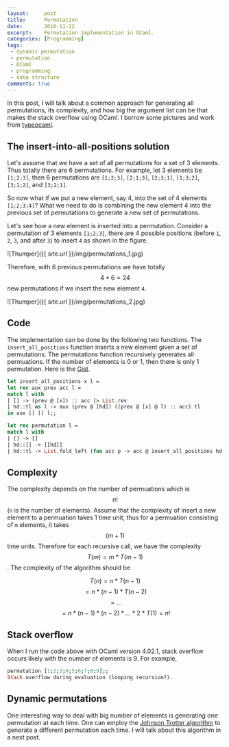 ```yaml
---
layout:     post
title:      Permutation
date:       2016-11-22
excerpt:    Permutation implementation in OCaml.
categories: [Programming]
tags:
 - dynamic permutation
 - permutation
 - OCaml
 - programming
 - data structure
comments: true
---
```


In this post, I will talk about a common approach for generating all permutations, 
its complexity, and how big the argument list can be that makes the stack overflow 
using OCaml. I borrow some pictures and work from [typeocaml][1].

## The insert-into-all-positions solution

Let's assume that we have a set of all permutations for a set of 3 elements. Thus totally 
there are 6 permutations. For example, let 3 elements be `[1;2;3]`, then 6 permutations 
are `[1;2;3]`, `[2;1;3]`, `[2;3;1]`, `[1;3;2]`, `[3;1;2]`, and `[3;2;1]`.

So now what if we put a new element, say 4, into the set of 4 elements `[1;2;3;4]`? What 
we need to do is combining the new element 4 into the previous set of permutations to 
generate a new set of permutations.

Let's see how a new element is inserted into a permutation. Consider a permutation of 3 
elements `[1;2;3]`, there are 4 possible positions (before `1`, `2`, `3`, and after `3`) 
to insert `4` as shown in the figure.

![Thumper]({{ site.url }}/img/permutations_1.jpg)

Therefore, with 6 previous permutations we have totally $$4 * 6 = 24$$ new permutations 
if we insert the new element `4`.

![Thumper]({{ site.url }}/img/permutations_2.jpg)

## Code

The implementation can be done by the following two functions. The `insert_all_positions` 
function inserts a new element given a set of permutations. The permutations function 
recursively generates all permuations. If the number of elements is 0 or 1, then there 
is only 1 permutation. Here is the [Gist][2].

```ocaml
let insert_all_positions x l = 
let rec aux prev acc l = 
match l with
| [] -> (prev @ [x]) :: acc |> List.rev
| hd::tl as l -> aux (prev @ [hd]) ((prev @ [x] @ l) :: acc) tl 
in aux [] [] l;;

let rec permutation l = 
match l with 
| [] -> []
| hd::[] -> [[hd]]
| hd::tl -> List.fold_left (fun acc p -> acc @ insert_all_positions hd p) [] (permutation tl);;
```

## Complexity

The complexity depends on the number of permuations which is $$n!$$ 
(`n` is the number of elements). Assume that the complexity of insert a new element to 
a permuation takes 1 time unit, thus for a permuation consisting of `m` elements, it 
takes $$(m + 1)$$ time units. Therefore for each recursive call, we have the complexity 
$$T(m) = m * T(m - 1)$$. The complexity of the algorithm should be

$$T(n) = n * T(n - 1)$$
$$= n * (n - 1) * T(n - 2)$$
$$= ... $$
$$= n * (n-1) * (n - 2) * ... * 2 * T(1) = n!$$

## Stack overflow

When I run the code above with OCaml version 4.02.1, stack overflow occurs likely with the 
number of elements is 9. For example,

```ocaml
permutation [1;2;3;4;5;6;7;8;9];;
Stack overflow during evaluation (looping recursion?).
```

## Dynamic permutations

One interesting way to deal with big number of elements is generating one permutation at 
each time. One can employ the [Johnson Trotter algorithm][3] to generate a different 
permutation each time. I will talk about this algorithm in a next post.

[1]: http://typeocaml.com/2015/05/05/permutation/
[2]: https://gist.github.com/channgo2203/fc0d4453ec1ac99633526cc1225eaa5b#file-recursive_permutation-ml
[3]: https://en.wikipedia.org/wiki/Steinhaus–Johnson–Trotter_algorithm